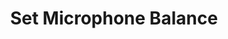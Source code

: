 ---
title: Set Microphone Balance
description: Set the volume balance of a specific microphone
version: 0.2.0
parameters:
  - name: Microphone
    type: Select
    required: true
    description: Microphone you want to affect
  - name: Balance
    type: Number
    required: true
    description: Balance can be between 0 and 100 (inclusive)
---